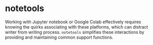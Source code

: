 notetools
=========

Working with Jupyter notebook or Google Colab effectively requires knowing the quirks associating with these platforms, which can distract writer from writing process. `notetools` simplifies these interactions by providing and maintaining common support functions.